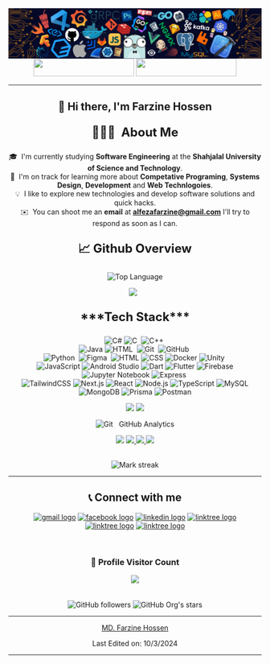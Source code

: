 <img src="assets/header.png" align='center'>
<div align="center">
<div align="center">
<a href = "https://drive.google.com/file/d/1cfR3IW4ZLG76T8cKuasvsd-iJIOD0yoI/view?usp=sharing" ><img src="https://img.shields.io/badge/My%20CV-%40Farzine-blue" width="200" height="35"></a>
<a href = "https://farzine.github.io/farzinehossen/" ><img src="https://img.shields.io/badge/Website-My%20Portfolio-red" width="200" height="35"></a>
<hr />
</div>

## 👋 Hi there, I'm Farzine Hossen

 <p align="center" width="150px"> 
 <p style="font-size: 24px; font-weight: bold;">
  👨🏻‍💻 &nbsp;<b>About Me</b>
</p>

🎓 &nbsp;I'm currently studying <b>Software Engineering</b> at the <b>Shahjalal University of Science and Technology</b>.<br>
🌱 &nbsp;I'm on track for learning more about <b>Competative Programing</b>, <b>Systems Design</b>, <b>Development</b> and <b>Web Technlogoies</b>.
</br>
💡 &nbsp;I like to explore new technologies and develop software solutions and quick hacks.<br>
✉️ &nbsp;You can shoot me an <b>email</b> at <b>alfezafarzine@gmail.com</b> I'll try to respond as soon as I can.</br>
</p>

<p style="font-size: 24px; font-weight: bold;" align="center">📈 Github Overview</p>
<!-- 
![Github Stats](https://github-readme-stats.vercel.app/api?username=Farzine&count_private=true&show_icons=true&&theme=midnight-purple&include_all_commits=true%22%20&hide_border=true) -->

![Top Language](https://github-readme-stats-eight-theta.vercel.app/api/top-langs/?username=Farzine&layout=compact&langs_count=8&theme=chartreuse-dark&hide_border=true&count_private=true)
<br/>

<p align='center'>
<img src="https://media.giphy.com/media/iY8CRBdQXODJSCERIr/giphy.gif" width="30px"> &nbsp; <p style="font-size: 24px; font-weight: bold;" align="center">***Tech Stack***</p>

![C#](https://img.shields.io/badge/-C%23-239120?style=flat&logo=c-sharp)
![C](https://img.shields.io/badge/-C-05122A?style=flat&logo=C&logoColor=A8B9CC)&nbsp;
![C++](https://img.shields.io/badge/-C++-05122A?style=flat&logo=C%2B%2B&logoColor=00599C)&nbsp;\
![Java](https://img.shields.io/badge/-Java-05122A?style=flat&logo=java)
![HTML](https://img.shields.io/badge/-HTML-05122A?style=flat&logo=HTML5)&nbsp;
![Git](https://img.shields.io/badge/-Git-05122A?style=flat&logo=git)&nbsp;
![GitHub](https://img.shields.io/badge/-GitHub-05122A?style=flat&logo=github)&nbsp;\
![Python](https://img.shields.io/badge/-Python-05122A?style=flat&logo=python)&nbsp;
![Figma](https://img.shields.io/badge/-Figma-05122A?style=flat&logo=figma)&nbsp;
![HTML](https://img.shields.io/badge/-HTML-239120?style=flat&logo=html5)
![CSS](https://img.shields.io/badge/-CSS-239120?style=flat&logo=css3)
![Docker](https://img.shields.io/badge/-Docker-2496ED?style=flat&logo=docker&logoColor=white)
![Unity](https://img.shields.io/badge/-Unity-000000?style=flat&logo=unity)&nbsp;\
![JavaScript](https://img.shields.io/badge/-JavaScript-05122A?style=flat&logo=javascript)
![Android Studio](https://img.shields.io/badge/-Android_Studio-3DDC84?style=flat&logo=android-studio)
![Dart](https://img.shields.io/badge/-Dart-0175C2?style=flat&logo=dart)
![Flutter](https://img.shields.io/badge/-Flutter-02569B?style=flat&logo=flutter)
![Firebase](https://img.shields.io/badge/-Firebase-FFCA28?style=flat&logo=firebase)
![Jupyter Notebook](https://img.shields.io/badge/-Jupyter%20Notebook-F37626?style=flat&logo=jupyter&logoColor=white)
![Express](https://img.shields.io/badge/-Express-000000?style=flat&logo=express&logoColor=white)&nbsp;\
![TailwindCSS](https://img.shields.io/badge/-TailwindCSS-06B6D4?style=flat&logo=tailwindcss&logoColor=white)
![Next.js](https://img.shields.io/badge/-Next.js-000000?style=flat&logo=next.js&logoColor=white)
![React](https://img.shields.io/badge/-React-61DAFB?style=flat&logo=react&logoColor=white)
![Node.js](https://img.shields.io/badge/-Node.js-339933?style=flat&logo=node.js&logoColor=white)
![TypeScript](https://img.shields.io/badge/-TypeScript-3178C6?style=flat&logo=typescript&logoColor=white)
![MySQL](https://img.shields.io/badge/-MySQL-4479A1?style=flat&logo=mysql&logoColor=white)
![MongoDB](https://img.shields.io/badge/-MongoDB-47A248?style=flat&logo=mongodb&logoColor=white)
![Prisma](https://img.shields.io/badge/-Prisma-2D3748?style=flat&logo=prisma&logoColor=white)
![Postman](https://img.shields.io/badge/-Postman-FF6C37?style=flat&logo=postman&logoColor=white)



</p>



<p align="center">
<img width="40%" src="http://github-profile-summary-cards.vercel.app/api/cards/repos-per-language?username=Farzine&theme=moltack"  />
    
 <img width="40%" src="http://github-profile-summary-cards.vercel.app/api/cards/most-commit-language?username=Farzine&theme=moltack"  />
</p>

<img src="https://media.giphy.com/media/W5eoZHPpUx9sapR0eu/giphy.gif" width="30px" alt="Git"/> &nbsp; GitHub Analytics
<p align="center">
<img src="https://user-images.githubusercontent.com/73097560/115834477-dbab4500-a447-11eb-908a-139a6edaec5c.gif">     
<a href="https://github.com/Farzine">
  <img height="180em" src="https://github-readme-stats-eight-theta.vercel.app/api?username=Farzine&show_icons=true&theme=algolia&include_all_commits=true&count_private=true"/>
  <img height="180em" src="https://github-readme-stats-eight-theta.vercel.app/api/top-langs/?username=Farzine&layout=compact&langs_count=8&theme=algolia"/>
 <img src="https://user-images.githubusercontent.com/73097560/115834477-dbab4500-a447-11eb-908a-139a6edaec5c.gif"> 
   
</a>
</p>
<br>
 <img alt="Mark streak" height="180em" src="https://github-readme-streak-stats.herokuapp.com/?user=Farzine&layout=compact&langs_count=8&theme=algolia" /> 
 <br> 
 
 <hr>
  <div align="center">

## 📞 Connect with me

<p align="center">
<a href="mailto:alfezafarzine@gmail.com?subject=Want%20to%20contact%20you%20from%20github"><img src="https://raw.githubusercontent.com/maurodesouza/profile-readme-generator/master/src/assets/icons/social/gmail/default.svg" width="42" height="30" alt="gmail logo"/></a>
<a href="https://www.facebook.com/alfeza.farzine.9"><img src="https://raw.githubusercontent.com/rahuldkjain/github-profile-readme-generator/master/src/images/icons/Social/facebook.svg" width="42" height="30" alt="facebook logo"  /></a>
<a href="https://www.linkedin.com/in/farzine-hossen/"><img src="https://raw.githubusercontent.com/maurodesouza/profile-readme-generator/master/src/assets/icons/social/linkedin/default.svg" width="42" height="30" alt="linkedin logo"  /></a>
<a href="https://stackoverflow.com/users/13511410/sumonta-saha-mridul" ><img src="https://raw.githubusercontent.com/rahuldkjain/github-profile-readme-generator/master/src/images/icons/Social/stack-overflow.svg" width="42" height="30" alt="linktree logo"  /></a>
<a href="https://codeforces.com/profile/alfezafarzine" ><img src="https://raw.githubusercontent.com/rahuldkjain/github-profile-readme-generator/master/src/images/icons/Social/codeforces.svg" width="42" height="30" alt="linktree logo"  /></a>
<a href="https://leetcode.com/u/farzine/" ><img src="https://raw.githubusercontent.com/rahuldkjain/github-profile-readme-generator/master/src/images/icons/Social/leet-code.svg" width="42" height="30" alt="linktree logo"  /></a>
</p>

</div>
  
  <br>
  
<div align=center>
  <h3><b>📍 Profile Visitor Count</b></h3>
</div>
    
<!-- retro visitor counter -->  
<p align="center" >   
  <img src="https://profile-counter.glitch.me/Farzine/count.svg" />  
</p>
<br>
<img alt="GitHub followers" src="https://img.shields.io/github/followers/Farzine"> <img alt="GitHub Org's stars" src="https://img.shields.io/github/stars/Farzine">
</p>
</p>

------

[MD. Farzine Hossen](https://github.com/Farzine)

Last Edited on: 10/3/2024


------
</div>
  
